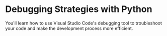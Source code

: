 # Debugging Strategies with Python

You'll learn how to use Visual Studio Code's debugging tool to troubleshoot your code and make the development process more efficient.
